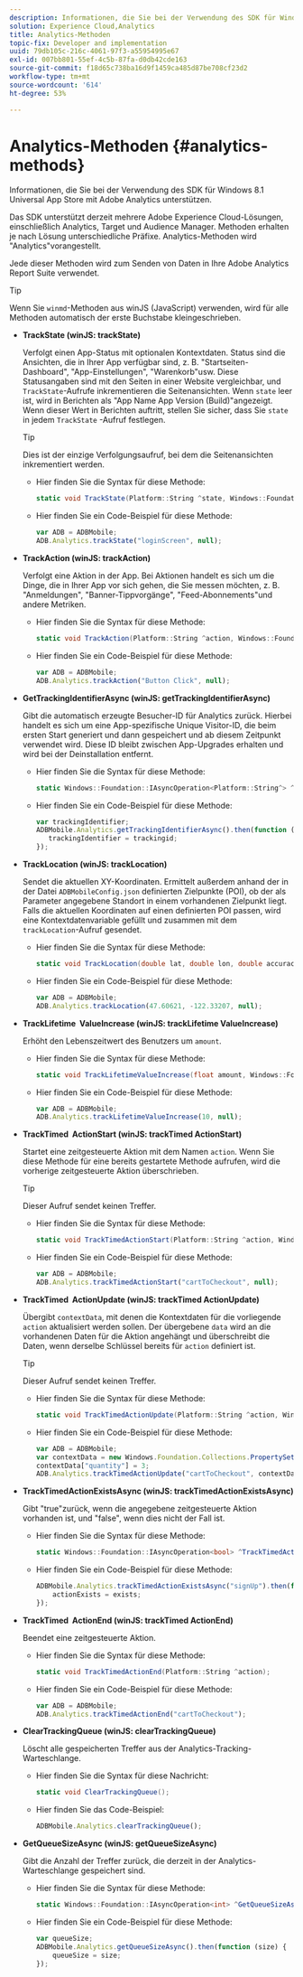 ```yaml
---
description: Informationen, die Sie bei der Verwendung des SDK für Windows 8.1 Universal App Store mit Adobe Analytics unterstützen.
solution: Experience Cloud,Analytics
title: Analytics-Methoden
topic-fix: Developer and implementation
uuid: 79db105c-216c-4061-97f3-a55954995e67
exl-id: 007bb801-55ef-4c5b-87fa-d0db42cde163
source-git-commit: f18d65c738ba16d9f1459ca485d87be708cf23d2
workflow-type: tm+mt
source-wordcount: '614'
ht-degree: 53%

---
```


# Analytics-Methoden {#analytics-methods}

Informationen, die Sie bei der Verwendung des SDK für Windows 8.1 Universal App Store mit Adobe Analytics unterstützen.

Das SDK unterstützt derzeit mehrere Adobe Experience Cloud-Lösungen, einschließlich Analytics, Target und Audience Manager. Methoden erhalten je nach Lösung unterschiedliche Präfixe. Analytics-Methoden wird &quot;Analytics&quot;vorangestellt.

Jede dieser Methoden wird zum Senden von Daten in Ihre Adobe Analytics Report Suite verwendet.

>[!TIP]
>
>Wenn Sie `winmd`-Methoden aus winJS (JavaScript) verwenden, wird für alle Methoden automatisch der erste Buchstabe kleingeschrieben.

* **TrackState (winJS: trackState)**

   Verfolgt einen App-Status mit optionalen Kontextdaten. Status sind die Ansichten, die in Ihrer App verfügbar sind, z. B. &quot;Startseiten-Dashboard&quot;, &quot;App-Einstellungen&quot;, &quot;Warenkorb&quot;usw. Diese Statusangaben sind mit den Seiten in einer Website vergleichbar, und `TrackState`-Aufrufe inkrementieren die Seitenansichten. Wenn `state` leer ist, wird in Berichten als &quot;App Name App Version (Build)&quot;angezeigt. Wenn dieser Wert in Berichten auftritt, stellen Sie sicher, dass Sie `state` in jedem `TrackState` -Aufruf festlegen.

   >[!TIP]
   >
   >Dies ist der einzige Verfolgungsaufruf, bei dem die Seitenansichten inkrementiert werden.

   * Hier finden Sie die Syntax für diese Methode:

      ```csharp
      static void TrackState(Platform::String ^state, Windows::Foundation::Collections::IMap<Platform::String^, Platform::Object> ^contextData); 
      ```

   * Hier finden Sie ein Code-Beispiel für diese Methode:

      ```js
      var ADB = ADBMobile;
      ADB.Analytics.trackState("loginScreen", null);
      ```

* **TrackAction (winJS: trackAction)**

   Verfolgt eine Aktion in der App. Bei Aktionen handelt es sich um die Dinge, die in Ihrer App vor sich gehen, die Sie messen möchten, z. B. &quot;Anmeldungen&quot;, &quot;Banner-Tippvorgänge&quot;, &quot;Feed-Abonnements&quot;und andere Metriken.

   * Hier finden Sie die Syntax für diese Methode:

      ```csharp
      static void TrackAction(Platform::String ^action, Windows::Foundation::Collections::IMap <Platform::String^, Platform::Object> ^contextData);
      ```

   * Hier finden Sie ein Code-Beispiel für diese Methode:

      ```js
      var ADB = ADBMobile; 
      ADB.Analytics.trackAction("Button Click", null); 
      ```

* **GetTrackingIdentifierAsync (winJS: getTrackingIdentifierAsync)**

   Gibt die automatisch erzeugte Besucher-ID für Analytics zurück. Hierbei handelt es sich um eine App-spezifische Unique Visitor-ID, die beim ersten Start generiert und dann gespeichert und ab diesem Zeitpunkt verwendet wird. Diese ID bleibt zwischen App-Upgrades erhalten und wird bei der Deinstallation entfernt.

   * Hier finden Sie die Syntax für diese Methode:

      ```csharp
      static Windows::Foundation::IAsyncOperation<Platform::String^> ^GetTrackingIdentifierAsync(); 
      ```

   * Hier finden Sie ein Code-Beispiel für diese Methode:

      ```js
      var trackingIdentifier; 
      ADBMobile.Analytics.getTrackingIdentifierAsync().then(function (trackingid) { 
         trackingIdentifier = trackingid; 
      });
      ```

* **TrackLocation (winJS: trackLocation)**

   Sendet die aktuellen XY-Koordinaten. Ermittelt außerdem anhand der in der Datei `ADBMobileConfig.json` definierten Zielpunkte (POI), ob der als Parameter angegebene Standort in einem vorhandenen Zielpunkt liegt. Falls die aktuellen Koordinaten auf einen definierten POI passen, wird eine Kontextdatenvariable gefüllt und zusammen mit dem `trackLocation`-Aufruf gesendet.

   * Hier finden Sie die Syntax für diese Methode:

      ```csharp
      static void TrackLocation(double lat, double lon, double accuracy, Windows::Foundation::Collections::IMap<Platform::String^, Platform::Object^> ^contextData);
      ```

   * Hier finden Sie ein Code-Beispiel für diese Methode:

      ```js
      var ADB = ADBMobile; 
      ADB.Analytics.trackLocation(47.60621, -122.33207, null);
      ```

* **TrackLifetime &#x200B; ValueIncrease (winJS: trackLifetime &#x200B; ValueIncrease)**

   Erhöht den Lebenszeitwert des Benutzers um `amount`.

   * Hier finden Sie die Syntax für diese Methode:

      ```csharp
      static void TrackLifetimeValueIncrease(float amount, Windows::Foundation::Collections::IMap<Platform::String^, Platform::Object^> ^contextData); 
      ```

   * Hier finden Sie ein Code-Beispiel für diese Methode:

      ```js
      var ADB = ADBMobile; 
      ADB.Analytics.trackLifetimeValueIncrease(10, null); 
      ```

* **TrackTimed &#x200B; ActionStart (winJS: trackTimed &#x200B; ActionStart)**

   Startet eine zeitgesteuerte Aktion mit dem Namen `action`. Wenn Sie diese Methode für eine bereits gestartete Methode aufrufen, wird die vorherige zeitgesteuerte Aktion überschrieben.

   >[!TIP]
   >
   >Dieser Aufruf sendet keinen Treffer.

   * Hier finden Sie die Syntax für diese Methode:

      ```csharp
      static void TrackTimedActionStart(Platform::String ^action, Windows::Foundation::Collections::IMap<Platform::String^, Platform::Object^> ^contextData);
      ```

   * Hier finden Sie ein Code-Beispiel für diese Methode:

      ```js
      var ADB = ADBMobile; 
      ADB.Analytics.trackTimedActionStart("cartToCheckout", null); 
      ```

* **TrackTimed &#x200B; ActionUpdate (winJS: trackTimed &#x200B; ActionUpdate)**

   Übergibt `contextData`, mit denen die Kontextdaten für die vorliegende `action` aktualisiert werden sollen. Der übergebene `data` wird an die vorhandenen Daten für die Aktion angehängt und überschreibt die Daten, wenn derselbe Schlüssel bereits für `action` definiert ist.

   >[!TIP]
   >
   >Dieser Aufruf sendet keinen Treffer.

   * Hier finden Sie die Syntax für diese Methode:

      ```csharp
      static void TrackTimedActionUpdate(Platform::String ^action, Windows::Foundation::Collections::IMap<Platform::String^, Platform::Object^> ^contextData); 
      ```

   * Hier finden Sie ein Code-Beispiel für diese Methode:

      ```js
      var ADB = ADBMobile; 
      var contextData = new Windows.Foundation.Collections.PropertySet(); 
      contextData["quantity"] = 3; 
      ADB.Analytics.trackTimedActionUpdate("cartToCheckout", contextData); 
      ```

* **TrackTimedActionExistsAsync (winJS: trackTimedActionExistsAsync)**

   Gibt &quot;true&quot;zurück, wenn die angegebene zeitgesteuerte Aktion vorhanden ist, und &quot;false&quot;, wenn dies nicht der Fall ist.

   * Hier finden Sie die Syntax für diese Methode:

      ```csharp
      static Windows::Foundation::IAsyncOperation<bool> ^TrackTimedActionExistsAsync(Platform::String ^action); 
      ```

   * Hier finden Sie ein Code-Beispiel für diese Methode:

      ```js
      ADBMobile.Analytics.trackTimedActionExistsAsync("signUp").then(function (exists) { 
          actionExists = exists; 
      });
      ```

* **TrackTimed &#x200B; ActionEnd (winJS: trackTimed &#x200B; ActionEnd)**

   Beendet eine zeitgesteuerte Aktion.

   * Hier finden Sie die Syntax für diese Methode:

      ```csharp
      static void TrackTimedActionEnd(Platform::String ^action);
      ```

   * Hier finden Sie ein Code-Beispiel für diese Methode:

      ```js
      var ADB = ADBMobile; 
      ADB.Analytics.trackTimedActionEnd("cartToCheckout"); 
      ```

* **ClearTrackingQueue (winJS: clearTrackingQueue)**

   Löscht alle gespeicherten Treffer aus der Analytics-Tracking-Warteschlange.

   * Hier finden Sie die Syntax für diese Nachricht:

      ```csharp
      static void ClearTrackingQueue();
      ```

   * Hier finden Sie das Code-Beispiel:

      ```js
      ADBMobile.Analytics.clearTrackingQueue();
      ```

* **GetQueueSizeAsync (winJS: getQueueSizeAsync)**

   Gibt die Anzahl der Treffer zurück, die derzeit in der Analytics-Warteschlange gespeichert sind.

   * Hier finden Sie die Syntax für diese Methode:

      ```csharp
      static Windows::Foundation::IAsyncOperation<int> ^GetQueueSizeAsync();
      ```

   * Hier finden Sie ein Code-Beispiel für diese Methode:

      ```js
      var queueSize; 
      ADBMobile.Analytics.getQueueSizeAsync().then(function (size) { 
          queueSize = size; 
      });
      ```
